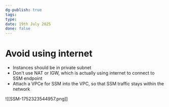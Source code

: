 ```yaml
---
dg-publish: true
tags: 
type: 
date: 19th July 2025
done: false
---
```


# Avoid using internet
- Instances should be in private subnet
- Don't use NAT or IGW, which is actually using internet to connect to SSM endpoint
- Attach a VPCe for SSM into the VPC, so that SSM traffic stays within the network

![[SSM-1752323544957.png]]